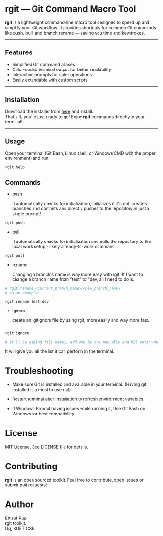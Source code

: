 # rgit — Git Command Macro Tool

**rgit** is a lightweight command-line macro tool designed to speed up and simplify your Git workflow. It provides shortcuts for common Git commands like push, pull, and branch rename — saving you time and keystrokes.

---

## Features

- Simplified Git command aliases
- Color-coded terminal output for better readability
- Interactive prompts for safer operations
- Easily extendable with custom scripts

---

## Installation

Download the installer from <a href="https://github.com/ettisafxrup/rgit/blob/main/installer/rgit.exe" download>here</a> and install.
<br>
That's it, you're just ready to go! Enjoy <b>rgit</b> commands directly in your terminal!

---

## Usage

Open your terminal (Git Bash, Linux shell, or Windows CMD with the proper environment) and run:

```bash
rgit help
```

## Commands

- push <br>

  It automatically checks for initialization, initializes if it's not, creates branches and commits and directly pushes to the repository in just a single prompt!

```bash
rgit push
```

- pull <br>

  It automatically checks for initialization and pulls the repository to the local work setup - likely a ready-to-work command.

```bash
rgit pull
```

- rename <br>

  Changing a branch's name is way more easy with rgit. If I want to change a branch name from "test" to "dev, all I need to do is.

```bash
# rgit rename <current_branch_name>:<new_branch_name>
# as an example:

rgit rename test:dev
```

- ignore <br>

  create an .gitignore file by using rgit, more easily and way more fast.

```bash

rgit ignore

# It'll be asking file names, add one by one manually and hit enter when you're done.
```

It will give you all the list it can perform in the terminal.

# Troubleshooting

- Make sure Git is installed and available in your terminal. (Having git installed is a must to use rgit)

- Restart terminal after installation to refresh environment variables.

- If Windows Prompt having issues while running it, Use Git Bash on Windows for best compatibility.

###

# License

MIT License. See <a href="">LICENSE</a> file for details.

###

# Contributing

<b>rgit</b> is an open sourced toolkit. Feel free to contribute, open issues or submit pull requests!

###

# Author

Ettisaf Rup
<br>
rgit toolkit.
<br>
Ug, KUET CSE.
